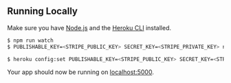 ## Running Locally

Make sure you have [Node.js](http://nodejs.org/) and the [Heroku CLI](https://cli.heroku.com/) installed.

```sh
$ npm run watch 
$ PUBLISHABLE_KEY=<STRIPE_PUBLIC_KEY> SECRET_KEY=<STRIPE_PRIVATE_KEY> npm run watch
```

```sh
$ heroku config:set PUBLISHABLE_KEY=<STRIPE_PUBLIC_KEY> SECRET_KEY=<STRIPE_PRIVATE_KEY> --app immense-plains-75598
```

Your app should now be running on [localhost:5000](http://localhost:5000/).
